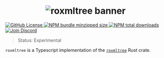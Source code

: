 <h1 align="center">
    <img src="https://raw.githubusercontent.com/builder-group/monorepo/develop/packages/roxmltree/.github/banner.svg" alt="roxmltree banner">
</h1>

<p align="left">
    <a href="https://github.com/builder-group/monorepo/blob/develop/LICENSE">
        <img src="https://img.shields.io/github/license/builder-group/monorepo.svg?label=license&style=flat&colorA=293140&colorB=FDE200" alt="GitHub License"/>
    </a>
    <a href="https://www.npmjs.com/package/roxmltree">
        <img src="https://img.shields.io/bundlephobia/minzip/roxmltree.svg?label=minzipped%20size&style=flat&colorA=293140&colorB=FDE200" alt="NPM bundle minzipped size"/>
    </a>
    <a href="https://www.npmjs.com/package/roxmltree">
        <img src="https://img.shields.io/npm/dt/roxmltree.svg?label=downloads&style=flat&colorA=293140&colorB=FDE200" alt="NPM total downloads"/>
    </a>
    <a href="https://discord.gg/w4xE3bSjhQ">
        <img src="https://img.shields.io/discord/795291052897992724.svg?label=&logo=discord&logoColor=000000&color=293140&labelColor=FDE200" alt="Join Discord"/>
    </a>
</p>

> Status: Experimental

`roxmltree` is a Typescript implementation of the [`roxmltree`](https://github.com/RazrFalcon/roxmltree) Rust crate.